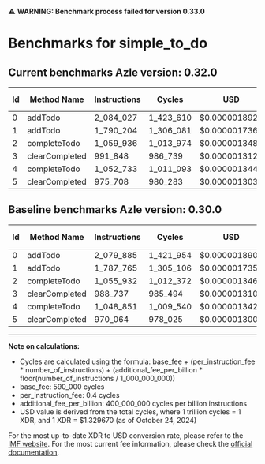 ⚠️ **WARNING: Benchmark process failed for version 0.33.0**

# Benchmarks for simple_to_do

## Current benchmarks Azle version: 0.32.0

| Id  | Method Name    | Instructions | Cycles    | USD           | USD/Million Calls | Change                          |
| --- | -------------- | ------------ | --------- | ------------- | ----------------- | ------------------------------- |
| 0   | addTodo        | 2_084_027    | 1_423_610 | $0.0000018929 | $1.89             | <font color="red">+4_142</font> |
| 1   | addTodo        | 1_790_204    | 1_306_081 | $0.0000017367 | $1.73             | <font color="red">+2_439</font> |
| 2   | completeTodo   | 1_059_936    | 1_013_974 | $0.0000013483 | $1.34             | <font color="red">+4_004</font> |
| 3   | clearCompleted | 991_848      | 986_739   | $0.0000013120 | $1.31             | <font color="red">+3_111</font> |
| 4   | completeTodo   | 1_052_733    | 1_011_093 | $0.0000013444 | $1.34             | <font color="red">+3_882</font> |
| 5   | clearCompleted | 975_708      | 980_283   | $0.0000013035 | $1.30             | <font color="red">+5_644</font> |

## Baseline benchmarks Azle version: 0.30.0

| Id  | Method Name    | Instructions | Cycles    | USD           | USD/Million Calls |
| --- | -------------- | ------------ | --------- | ------------- | ----------------- |
| 0   | addTodo        | 2_079_885    | 1_421_954 | $0.0000018907 | $1.89             |
| 1   | addTodo        | 1_787_765    | 1_305_106 | $0.0000017354 | $1.73             |
| 2   | completeTodo   | 1_055_932    | 1_012_372 | $0.0000013461 | $1.34             |
| 3   | clearCompleted | 988_737      | 985_494   | $0.0000013104 | $1.31             |
| 4   | completeTodo   | 1_048_851    | 1_009_540 | $0.0000013424 | $1.34             |
| 5   | clearCompleted | 970_064      | 978_025   | $0.0000013005 | $1.30             |

---

**Note on calculations:**

- Cycles are calculated using the formula: base_fee + (per_instruction_fee \* number_of_instructions) + (additional_fee_per_billion \* floor(number_of_instructions / 1_000_000_000))
- base_fee: 590_000 cycles
- per_instruction_fee: 0.4 cycles
- additional_fee_per_billion: 400_000_000 cycles per billion instructions
- USD value is derived from the total cycles, where 1 trillion cycles = 1 XDR, and 1 XDR = $1.329670 (as of October 24, 2024)

For the most up-to-date XDR to USD conversion rate, please refer to the [IMF website](https://www.imf.org/external/np/fin/data/rms_sdrv.aspx).
For the most current fee information, please check the [official documentation](https://internetcomputer.org/docs/current/developer-docs/gas-cost#execution).
